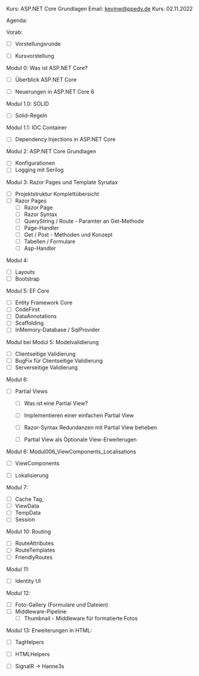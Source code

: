 Kurs:       ASP.NET Core Grundlagen
Email:      kevinw@ppedv.de
Kurs:       02.11.2022


Agenda: 

Vorab:
- [ ] Vorstellungsrunde
- [ ] Kursvorstellung


Modul 0: Was ist ASP.NET Core?
- [ ] Überblick ASP.NET Core
- [ ] Neuerungen in ASP.NET Core 6


Modul 1.0: SOLID 
- [ ] Solid-Regeln

Modul 1.1: IOC Container
- [ ] Dependency Injections in ASP.NET Core

Modul 2: ASP.NET Core Grundlagen
- [ ] Konfigurationen
- [ ] Logging mit Serilog

Modul 3: Razor Pages und Template Synatax
- [ ] Projektstruktur Komplettübersicht
- [ ] Razor Pages 
    - [ ] Razor Page
    - [ ] Razor Syntax
    - [ ] QueryString / Route - Paramter an Get-Methode
    - [ ] Page-Handler 
    - [ ] Get / Post - Methoden und Konzept
    - [ ] Tabellen / Formulare
    - [ ] Asp-Handler
    
Modul 4: 
- [ ] Layouts
- [ ] Bootstrap

Modul 5: EF Core
- [ ] Entity Framework Core
- [ ] CodeFirst
- [ ] DataAnnotations
- [ ] Scaffolding
- [ ] InMemory-Database / SqlProvider

Modul bei Modul 5: Modelvalidierung
- [ ]  Clientseitige Validierung
- [ ]  BugFix für Clientseitige Validierung
- [ ]  Serverseitige Validierung

Modul 6: 
- [ ] Partial Views
    - [ ] Was ist eine Partial View?
    - [ ] Implementieren einer einfachen Partial View
    - [ ] Razor-Syntax Redundanzen mit Partial View beheben 
    - [ ] Partial View als Optionale View-Erweiterugen 


Modul 6:  Modul006_ViewComponents_Localisations
- [ ] ViewComponents
- [ ] Lokalisierung 


Modul 7:
- [ ] Cache Tag,
- [ ] ViewData
- [ ] TempData
- [ ] Session

Modul 10: Routing
- [ ] RouteAttributes
- [ ] RouteTemplates
- [ ] FriendlyRoutes
  
Modul 11: 
- [ ] Identity UI 

Modul 12:
- [ ] Foto-Gallery (Formulare und Dateien)
- [ ] Middleware-Pipeline
    - [ ] Thumbnail - Middleware für formatierte Fotos

Modul 13: Erweiterungen in HTML:
- [ ] TagHelpers
- [ ] HTMLHelpers
- [ ] SignalR -> Hanne3s















